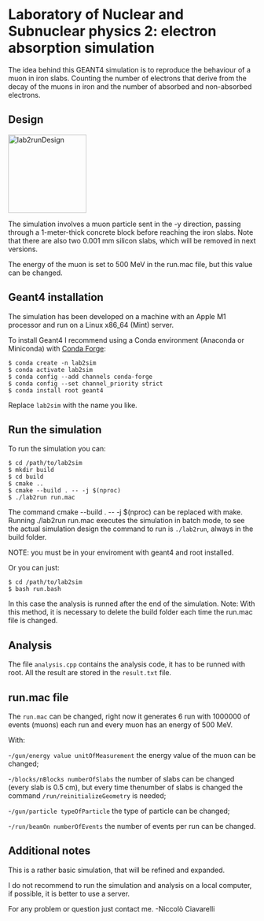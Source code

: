 # Laboratory of Nuclear and Subnuclear physics 2: electron absorption simulation

The idea behind this GEANT4 simulation is to reproduce the behaviour of a muon in iron slabs. Counting the number of electrons that derive from the decay of the muons in iron and the number of absorbed and non-absorbed electrons.

## Design
<img width="159" alt="lab2runDesign" src="https://github.com/user-attachments/assets/95ec60b3-6cf8-4fc7-b00e-04dfa5c063ce">

The simulation involves a muon particle sent in the -y direction, passing through a 1-meter-thick concrete block before reaching the iron slabs. Note that there are also two 0.001 mm silicon slabs, which will be removed in next versions.

The energy of the muon is set to 500 MeV in the run.mac file, but this value can be changed.

## Geant4 installation

The simulation has been developed on a machine with an Apple M1 processor and run on a Linux x86_64 (Mint) server.

To install Geant4 I recommend using a Conda environment (Anaconda or Miniconda) with [Conda Forge]([https://pages.github.com/](https://conda-forge.org)):

```
$ conda create -n lab2sim
$ conda activate lab2sim
$ conda config --add channels conda-forge
$ conda config --set channel_priority strict
$ conda install root geant4
```

Replace `lab2sim` with the name you like.

## Run the simulation

To run the simulation you can:

```
$ cd /path/to/lab2sim
$ mkdir build
$ cd build
$ cmake ..
$ cmake --build . -- -j $(nproc)
$ ./lab2run run.mac
```

The command cmake --build . -- -j $(nproc) can be replaced with make. Running ./lab2run run.mac executes the simulation in batch mode, to see the actual simulation design the command to run is `./lab2run`, always in the build folder.


NOTE: you must be in your enviroment with geant4 and root installed.

Or you can just:
```
$ cd /path/to/lab2sim
$ bash run.bash
```

In this case the analysis is runned after the end of the simulation.
Note: With this method, it is necessary to delete the build folder each time the run.mac file is changed.

## Analysis
The file `analysis.cpp` contains the analysis code, it has to be runned with root.
All the result are stored in the `result.txt` file.

##  run.mac file
The `run.mac` can be changed, right now it generates 6 run with 1000000 of events (muons) each run and every muon has an energy of 500 MeV.

With:

-`/gun/energy value unitOfMeasurement` the energy value of the muon can be changed;

-`/blocks/nBlocks numberOfSlabs` the number of slabs can be changed (every slab is 0.5 cm), but every time thenumber of slabs is changed the command `/run/reinitializeGeometry` is needed;

-`/gun/particle typeOfParticle` the type of particle can be changed;

-`/run/beamOn numberOfEvents` the number of events per run can be changed.


## Additional notes
This is a rather basic simulation, that will be refined and expanded.

I do not recommend to run the simulation and analysis on a local computer, if possible, it is better to use a server.

For any problem or question just contact me.
-Niccolò Ciavarelli
